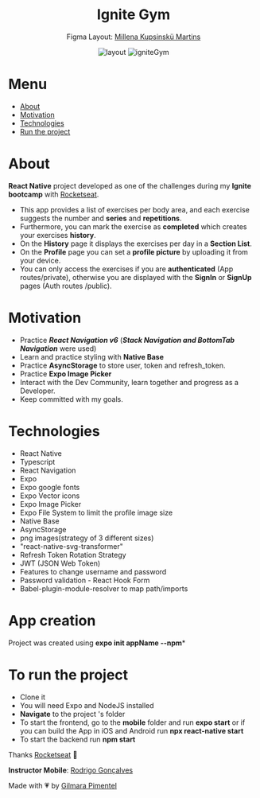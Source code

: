 <div align='center'>
<h1 align="center">Ignite Gym</h1>


Figma Layout:
[Millena Kupsinskü Martins](https://www.linkedin.com/in/millenakmartins/)

<img src="https://github.com/Gilmara-Git/IgniteGym/assets/66445234/4bfb2694-0414-470e-a746-211732e7f559" alt="layout">

<img src="" alt="igniteGym"/>

</div>



# Menu
- <a href="#about">About</a>
- <a href="#motivation">Motivation</a>
- <a href="#technologies">Technologies</a>
- <a href="#to-run-the-project">Run the project</a>
# About

**React Native** project developed as one of the challenges during my **Ignite bootcamp** with [Rocketseat](https://www.rocketseat.com.br/).

- This app provides a list of exercises per body area, and each exercise suggests the number and 
**series** and **repetitions**. 
- Furthermore, you can mark the exercise as **completed** which creates your exercises **history**.
- On the **History** page it displays the exercises per day in a **Section List**.  
- On the **Profile** page you can set a **profile picture** by uploading it from your device.
- You can only access the exercises if you are **authenticated** (App routes/private), otherwise you are displayed with the **SignIn** or **SignUp** pages (Auth routes /public).



 # Motivation


- Practice ***React Navigation v6*** (***Stack Navigation and BottomTab Navigation*** were used)
- Learn and practice styling with **Native Base** 
- Practice **AsyncStorage** to store user, token and refresh_token.
- Practice **Expo Image Picker**
- Interact with the Dev Community, learn together and progress as a Developer.
- Keep committed with my goals.</br>

# Technologies

- React Native
- Typescript
- React Navigation
- Expo
- Expo google fonts
- Expo Vector icons
- Expo Image Picker
- Expo File System to limit the profile image size
- Native Base
- AsyncStorage
- png images(strategy of 3 different sizes)
- "react-native-svg-transformer"
- Refresh Token Rotation Strategy
- JWT (JSON Web Token)
- Features to change username and password
- Password validation - React Hook Form 
- Babel-plugin-module-resolver to map path/imports


# App creation
Project was created using **expo init appName --npm*** 
# To run the project

- Clone it
- You will need Expo and NodeJS installed
- **Navigate** to the project 's folder
- To start the frontend, go to the **mobile** folder and run **expo start** or if you can build the App in iOS and Android run **npx react-native start**
- To start the backend run **npm start**

Thanks [Rocketseat](https://www.instagram.com/rocketseat/?igshid=Yzg5MTU1MDY%3D) 🚀

**Instructor Mobile**:
[Rodrigo Gonçalves](https://www.linkedin.com/in/rodrigo-gon%C3%A7alves-santana/)

Made with 💗 by [Gilmara Pimentel](https://www.linkedin.com/in/gilmara-pimentel/)
